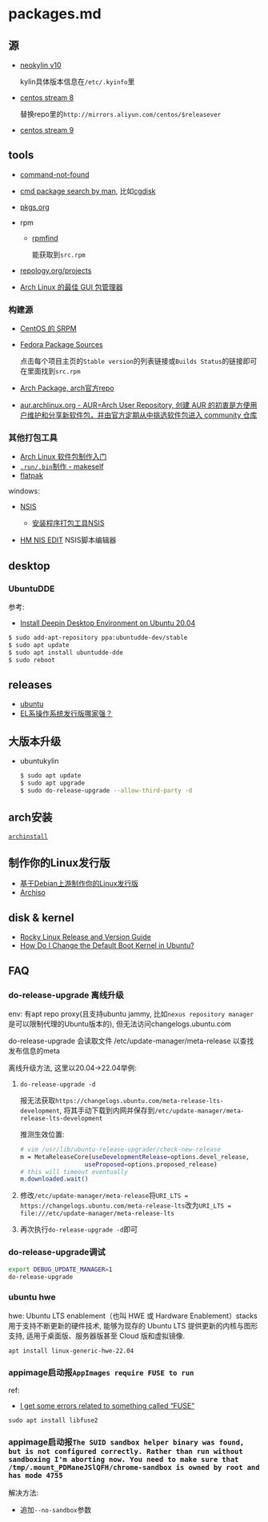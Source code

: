 # packages.md

## 源
- [neokylin v10](http://update.cs2c.com.cn:8080/NS/V10/V10SP2/os/adv/lic/)

    kylin具体版本信息在`/etc/.kyinfo`里

- [centos stream 8](https://mirrors.aliyun.com/centos/8-stream)

    替换repo里的`http://mirrors.aliyun.com/centos/$releasever`
- [centos stream 9](https://mirrors.aliyun.com/centos-stream/9-stream)

## tools
- [command-not-found](https://command-not-found.com/)
- [cmd package search by man](http://manpages.ubuntu.com/manpages/focal/man8/), 比如[cgdisk](http://manpages.ubuntu.com/manpages/focal/man8/cgdisk.8.html)
- [pkgs.org](https://pkgs.org)
- rpm

    - [rpmfind](https://rpmfind.net/)

        能获取到`src.rpm`
- [repology.org/projects](https://repology.org/projects/)
- [Arch Linux 的最佳 GUI 包管理器](https://linux.cn/article-15727-1.html)

### 构建源
- [CentOS 的 SRPM](http://mirror.centos.org/)
- [Fedora Package Sources](https://src.fedoraproject.org/)

    点击每个项目主页的`Stable version`的列表链接或`Builds Status`的链接即可在里面找到`src.rpm`
- [Arch Package, arch官方repo](https://www.archlinux.org/packages/)
- [aur.archlinux.org - AUR=Arch User Repository, 创建 AUR 的初衷是方便用户维护和分享新软件包，并由官方定期从中挑选软件包进入 community 仓库](https://aur.archlinux.org/packages/)

### 其他打包工具
- [Arch Linux 软件包制作入门](https://linux.cn/article-13843-1.html)
- [`.run/.bin`制作 - makeself](https://github.com/megastep/makeself)
- [flatpak](https://linux.cn/article-15007-1.html)

windows:
- [NSIS](https://nsis.sourceforge.io/Download)

    - [安装程序打包工具NSIS](https://wuziqingwzq.github.io/other/2018/01/08/NSIS1.html)
- [HM NIS EDIT](http://hmne.sourceforge.net/)
    NSIS脚本编辑器

## desktop
### UbuntuDDE
参考:
- [Install Deepin Desktop Environment on Ubuntu 20.04](https://computingforgeeks.com/install-deepin-desktop-environment-on-ubuntu/)

```bash
$ sudo add-apt-repository ppa:ubuntudde-dev/stable
$ sudo apt update
$ sudo apt install ubuntudde-dde
$ sudo reboot
```

## releases
- [ubuntu](https://wiki.ubuntu.com/Releases)
- [EL系操作系统发行版哪家强？](https://pigsty.io/zh/blog/db/rhel-compatibility/)

## 大版本升级
- ubuntukylin

    ```bash
    $ sudo apt update
    $ sudo apt upgrade
    $ sudo do-release-upgrade --allow-third-party -d
    ```
## arch安装
[`archinstall`](https://www.debugpoint.com/archinstall-guide/)

## 制作你的Linux发行版
- [基于Debian上游制作你的Linux发行版](https://zhuanlan.zhihu.com/p/643461882)
- [Archiso](https://wiki.archlinuxcn.org/wiki/Archiso?rdfrom=https%3A%2F%2Fwiki.archlinux.org%2Findex.php%3Ftitle%3DArchiso_%28%25E7%25AE%2580%25E4%25BD%2593%25E4%25B8%25AD%25E6%2596%2587%29%26redirect%3Dno)

## disk & kernel
- [Rocky Linux Release and Version Guide](https://wiki.rockylinux.org/rocky/version/)
- [How Do I Change the Default Boot Kernel in Ubuntu?](https://support.huaweicloud.com/intl/en-us/trouble-ecs/ecs_trouble_0327.html)

## FAQ
### do-release-upgrade 离线升级
env: 有apt repo proxy(且支持ubuntu jammy, 比如`nexus repository manager`是可以限制代理的Ubuntu版本的), 但无法访问changelogs.ubuntu.com

do-release-upgrade 会读取文件 /etc/update-manager/meta-release 以查找发布信息的meta

离线升级方法, 这里以20.04->22.04举例:
1. `do-release-upgrade -d`

    报无法获取`https://changelogs.ubuntu.com/meta-release-lts-development`, 将其手动下载到内网并保存到`/etc/update-manager/meta-release-lts-development`


    推测生效位置:
    ```bash
    # vim /usr/lib/ubuntu-release-upgrader/check-new-release
    m = MetaReleaseCore(useDevelopmentRelease=options.devel_release,
                      useProposed=options.proposed_release)
    # this will timeout eventually
    m.downloaded.wait()
    ```
1. 修改`/etc/update-manager/meta-release`将`URI_LTS = https://changelogs.ubuntu.com/meta-release-lts`改为`URI_LTS = file:///etc/update-manager/meta-release-lts`
1. 再次执行`do-release-upgrade -d`即可

### do-release-upgrade调试
```bash
export DEBUG_UPDATE_MANAGER=1
do-release-upgrade
```

### ubuntu hwe
hwe: Ubuntu LTS enablement（也叫 HWE 或 Hardware Enablement）stacks 用于支持不断更新的硬件技术, 能够为现存的 Ubuntu LTS 提供更新的内核与图形支持, 适用于桌面版、服务器版甚至 Cloud 版和虚拟镜像.

`apt install linux-generic-hwe-22.04`

### appimage启动报`AppImages require FUSE to run`
ref:
- [I get some errors related to something called “FUSE”](https://docs.appimage.org/user-guide/troubleshooting/fuse.html#i-get-some-errors-related-to-something-called-fuse)

`sudo apt install libfuse2`

### appimage启动报`The SUID sandbox helper binary was found, but is not configured correctly. Rather than run without sandboxing I'm aborting now. You need to make sure that /tmp/.mount_PDManeJSlQFH/chrome-sandbox is owned by root and has mode 4755`
解决方法:
- 追加`--no-sandbox`参数

